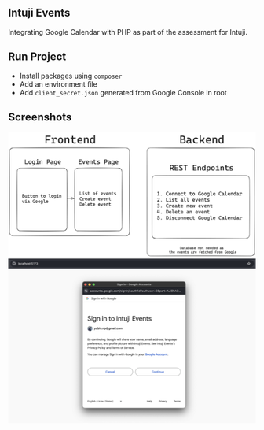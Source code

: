 ## Intuji Events

Integrating Google Calendar with PHP as part of the assessment for Intuji.

## Run Project

- Install packages using `composer`
- Add an environment file
- Add `client_secret.json` generated from Google Console in root

## Screenshots

![Rough Sketch](/Screenshots/rough-sketch.png)  
![Login Page](/Screenshots/google-login.png)  
